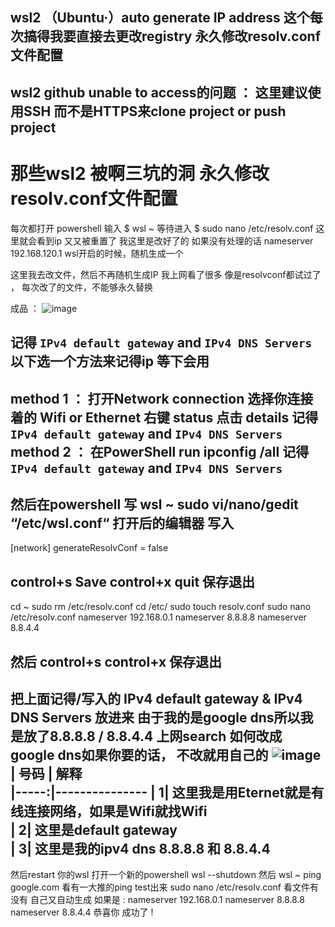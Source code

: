 ## wsl2 （Ubuntu·）auto generate IP address 这个每次搞得我要直接去更改registry 永久修改resolv.conf文件配置
## wsl2 github unable to access的问题 ： 这里建议使用SSH 而不是HTTPS来clone project or push project 

<h1>那些wsl2 被啊三坑的洞 永久修改resolv.conf文件配置</h1>

每次都打开 powershell 输入 
$ wsl ~
等待进入
$ sudo nano /etc/resolv.conf
这里就会看到ip 又又被重置了 我这里是改好了的 如果没有处理的话
nameserver 192.168.120.1 
wsl开启的时候，随机生成一个

这里我去改文件，然后不再随机生成IP 我上网看了很多 像是resolvconf都试过了 ， 每次改了的文件，不能够永久替换

成品 ：
![image](https://user-images.githubusercontent.com/49250073/229793865-15be613c-aff9-427f-b744-4212bbf3e936.png)

## 记得 `IPv4 default gateway` and `IPv4 DNS Servers` 以下选一个方法来记得ip 等下会用
method 1 ：
打开Network connection 
选择你连接着的 Wifi or Ethernet 
右键 status
点击 details
记得 `IPv4 default gateway` and `IPv4 DNS Servers`
method 2 ：
在PowerShell run ipconfig /all
记得 `IPv4 default gateway` and `IPv4 DNS Servers`
---
然后在powershell 写 
wsl ~ <!-- 进入wsl（）Ubuntu）， 确定在root ， 方便一些新人看这篇 -->
sudo vi/nano/gedit “/etc/wsl.conf“<!-- vi/nano/gedit 选择其中一个写入器 推荐nano sudo nano /etc/wsl.conf -->
打开后的编辑器 写入
---
[network]
generateResolvConf = false

control+s Save control+x quit 保存退出
---
cd ~ <!-- 回去目录 ， 这里要删除文件 重新创建-->
sudo rm /etc/resolv.conf <!-- Remove document resolv.conf -->
cd /etc/ <!-- 进入etc -->
sudo touch resolv.conf <!-- 创建回resolv.conf -->
sudo nano /etc/resolv.conf <!-- 改写里面的文件 可以看下图知道IP来源 在powershell 写 ipconfig /all -->
nameserver 192.168.0.1 
nameserver 8.8.8.8
nameserver 8.8.4.4 <!-- 不一定要三个nameserver， 选择一个default ipv4 一个ipv4 DNS就可以了-->

然后 control+s control+x 保存退出
---
把上面记得/写入的 IPv4 default gateway & IPv4 DNS Servers 放进来 由于我的是google dns所以我是放了8.8.8.8 / 8.8.4.4 上网search 如何改成google dns如果你要的话， 不改就用自己的
![image](https://user-images.githubusercontent.com/49250073/229799862-800cb133-3d70-4f94-a701-d8757cd8ee02.png)
| 号码 |  解释           
|-----:|---------------
|     1|   这里我是用Eternet就是有线连接网络，如果是Wifi就找Wifi            
|     2|   这里是default gateway            
|     3|   这里是我的ipv4 dns 8.8.8.8 和 8.8.4.4            
---

然后restart 你的wsl
打开一个新的powershell 
wsl --shutdown
然后 wsl ~
ping google.com 看有一大推的ping test出来
sudo nano /etc/resolv.conf 看文件有没有 自己又自动生成
如果是 :
nameserver 192.168.0.1 
nameserver 8.8.8.8
nameserver 8.8.4.4 
恭喜你 成功了 !

